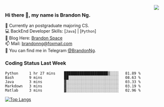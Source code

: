 <img  align="right" src="https://github-readme-stats.vercel.app/api?username=brandon0824&show_icons=true&count_private=true&hide_title=true">

### Hi there 👋, my name is Brandon Ng.

🌱 Currently an postgraduate majoring CS.  
💻 BackEnd Developer Skills: [`Java`] | [`Python`]  
📝 Blog Here: [Brandon Space](https://brandonng.tech)  
📫 Mail: brandonng@foxmail.com  
:newspaper: You can find me in Telegram [@BrandonNg](https://t.me/BrandonNg24).  

### Coding Status Last Week
<!--START_SECTION:waka-->
```text
Python     1 hr 27 mins    ████████████████████▒░░░░   81.89 % 
Bash       9 mins          ██░░░░░░░░░░░░░░░░░░░░░░░   08.63 % 
Java       3 mins          ▓░░░░░░░░░░░░░░░░░░░░░░░░   03.33 % 
Markdown   3 mins          ▓░░░░░░░░░░░░░░░░░░░░░░░░   03.19 % 
Matlab     3 mins          ▓░░░░░░░░░░░░░░░░░░░░░░░░   02.96 % 
```
<!--END_SECTION:waka-->

[![Top Langs](https://github-readme-stats.vercel.app/api/top-langs/?username=brandon0824&layout=compact)](https://github.com/brandon0824)  

<!--
<img  align="right" src="https://github-readme-stats.vercel.app/api/top-langs/?username=brandon0824&layout=compact">
-->
